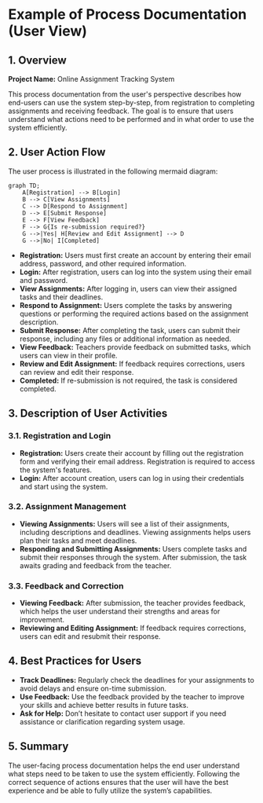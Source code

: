 # Example of Process Documentation (User View)

## 1. Overview

**Project Name:** Online Assignment Tracking System

This process documentation from the user's perspective describes how end-users can use the system step-by-step, from registration to completing assignments and receiving feedback. The goal is to ensure that users understand what actions need to be performed and in what order to use the system efficiently.

## 2. User Action Flow

The user process is illustrated in the following mermaid diagram:

```mermaid
graph TD;
    A[Registration] --> B[Login]
    B --> C[View Assignments]
    C --> D[Respond to Assignment]
    D --> E[Submit Response]
    E --> F[View Feedback]
    F --> G{Is re-submission required?}
    G -->|Yes| H[Review and Edit Assignment] --> D
    G -->|No| I[Completed]
```

- **Registration:** Users must first create an account by entering their email address, password, and other required information.
- **Login:** After registration, users can log into the system using their email and password.
- **View Assignments:** After logging in, users can view their assigned tasks and their deadlines.
- **Respond to Assignment:** Users complete the tasks by answering questions or performing the required actions based on the assignment description.
- **Submit Response:** After completing the task, users can submit their response, including any files or additional information as needed.
- **View Feedback:** Teachers provide feedback on submitted tasks, which users can view in their profile.
- **Review and Edit Assignment:** If feedback requires corrections, users can review and edit their response.
- **Completed:** If re-submission is not required, the task is considered completed.

## 3. Description of User Activities

### 3.1. Registration and Login

- **Registration:** Users create their account by filling out the registration form and verifying their email address. Registration is required to access the system's features.
- **Login:** After account creation, users can log in using their credentials and start using the system.

### 3.2. Assignment Management

- **Viewing Assignments:** Users will see a list of their assignments, including descriptions and deadlines. Viewing assignments helps users plan their tasks and meet deadlines.
- **Responding and Submitting Assignments:** Users complete tasks and submit their responses through the system. After submission, the task awaits grading and feedback from the teacher.

### 3.3. Feedback and Correction

- **Viewing Feedback:** After submission, the teacher provides feedback, which helps the user understand their strengths and areas for improvement.
- **Reviewing and Editing Assignment:** If feedback requires corrections, users can edit and resubmit their response.

## 4. Best Practices for Users

- **Track Deadlines:** Regularly check the deadlines for your assignments to avoid delays and ensure on-time submission.
- **Use Feedback:** Use the feedback provided by the teacher to improve your skills and achieve better results in future tasks.
- **Ask for Help:** Don’t hesitate to contact user support if you need assistance or clarification regarding system usage.

## 5. Summary

The user-facing process documentation helps the end user understand what steps need to be taken to use the system efficiently. Following the correct sequence of actions ensures that the user will have the best experience and be able to fully utilize the system’s capabilities.
